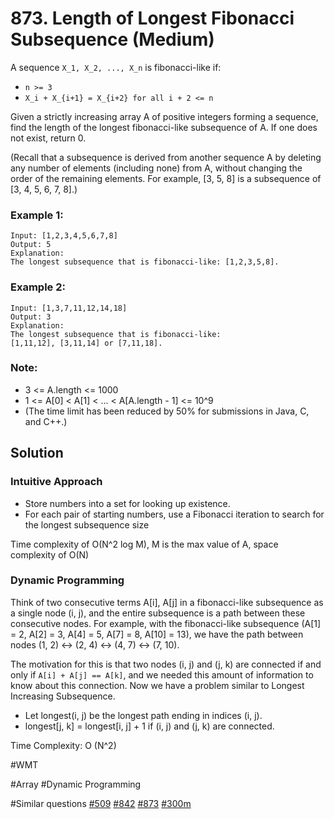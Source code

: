# 873. Length of Longest Fibonacci Subsequence (Medium)

A sequence `X_1, X_2, ..., X_n` is fibonacci-like if:

- `n >= 3`
- `X_i + X_{i+1} = X_{i+2} for all i + 2 <= n`

Given a strictly increasing array A of positive integers forming a sequence, find the length of the longest fibonacci-like subsequence of A.  If one does not exist, return 0.

(Recall that a subsequence is derived from another sequence A by deleting any number of elements (including none) from A, without changing the order of the remaining elements.  For example, [3, 5, 8] is a subsequence of [3, 4, 5, 6, 7, 8].)

### Example 1:
```
Input: [1,2,3,4,5,6,7,8]
Output: 5
Explanation:
The longest subsequence that is fibonacci-like: [1,2,3,5,8].
```

### Example 2:
```
Input: [1,3,7,11,12,14,18]
Output: 3
Explanation:
The longest subsequence that is fibonacci-like:
[1,11,12], [3,11,14] or [7,11,18].
```

### Note:
- 3 <= A.length <= 1000
- 1 <= A[0] < A[1] < ... < A[A.length - 1] <= 10^9
- (The time limit has been reduced by 50% for submissions in Java, C, and C++.)

## Solution
### Intuitive Approach
- Store numbers into a set for looking up existence.
- For each pair of starting numbers, use a Fibonacci iteration to search for the longest subsequence size

Time complexity of O(N^2 log M), M is the max value of A, space complexity of O(N)

### Dynamic Programming
Think of two consecutive terms A[i], A[j] in a fibonacci-like subsequence as a single node (i, j), and the entire subsequence is a path between these consecutive nodes. For example, with the fibonacci-like subsequence (A[1] = 2, A[2] = 3, A[4] = 5, A[7] = 8, A[10] = 13), we have the path between nodes (1, 2) <-> (2, 4) <-> (4, 7) <-> (7, 10).

The motivation for this is that two nodes (i, j) and (j, k) are connected if and only if `A[i] + A[j] == A[k]`, and we needed this amount of information to know about this connection. Now we have a problem similar to Longest Increasing Subsequence.

- Let longest(i, j) be the longest path ending in indices (i, j). 
- longest[j, k] = longest[i, j] + 1 if (i, j) and (j, k) are connected. 

Time Complexity: O (N^2)

#WMT

#Array #Dynamic Programming

#Similar questions [#509](../p509e/README.md) [#842](../p842m/README.md) [#873](../p873m/README.md) [#300m](../p300m/README.md)
